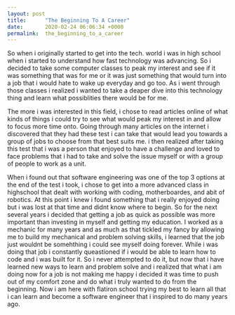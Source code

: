 ```yaml
---
layout: post
title:      "The Beginning To A Career"
date:       2020-02-24 06:06:34 +0000
permalink:  the_beginning_to_a_career
---
```



So when i originally started to get into the tech. world i was in high school when i started to understand how fast technology was advancing. So i decided to take some computer classes to peak my interest and see if it was something that was for me or it was just something that would turn into a job that i would hate to wake up everyday and go too.
As i went through those classes i realized i wanted to take a deaper dive into this technology thing and learn what possiblities there would be for me. 

The more i was interested in this field, i chose to read articles online of what kinds of things i could try to see what would peak my interest in and allow to focus more time onto. Going through many articles on the internet i discovered that they had these test i can take that would lead you towards a group of jobs to choose from that best suits me. i then realized after taking this test that i was a person that enjoyed to have a challenge and loved to face problems that i had to take and solve the issue myself or with a group of people to work as a unit.

When i found out that software engineering was one of the top 3 options at the end of the test i took, i chose to get into a more advanced class in highschool that dealt with working with coding, motherboardes, and abit of robotics. At this point i knew i found something that i really enjoyed doing but i was lost at that time and didnt know where to begin. So for the next several years i decided that getting a job as quick as possible was more important than investing in myself and getting my education. I worked as a mechanic for many years and as much as that tickled my fancy by allowing me to build my mechanical and problem solving skills, i learned that the job just wouldnt be somehthing i could see myself doing forever. While i was doing that job i constantly queastioned if i would be able to learn how to code and i was built for it. So i never attempted to do it, but now that i have learned new ways to learn and problem solve and i realized that what i am doing now for a job is not making me happy i decided it was time to push out of my comfort zone and do what i truly wanted to do from the beginning. Now i am here with flatiron school trying my best to learn all that i can learn and become a software engineer that i inspired to do many years ago.
